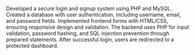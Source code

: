 Developed a secure login and signup system using PHP and MySQL. Created a database with user authentication, including username, email, and password fields. Implemented frontend forms with HTML/CSS, ensuring responsive design and validation. The backend uses PHP for input validation, password hashing, and SQL injection prevention through prepared statements. After successful login, users are redirected to a protected dashboard.
